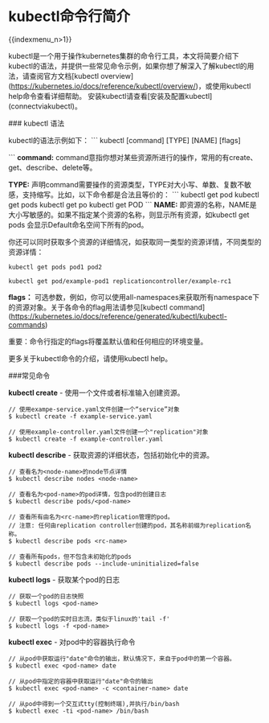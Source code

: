 # kubectl命令行简介

{{indexmenu_n>1}}

kubectl是一个用于操作kubernetes集群的命令行工具，本文将简要介绍下kubectl的语法，并提供一些常见命令示例，如果你想了解深入了解kubectl的用法，请查阅官方文档\[kubectl
overview\](<https://kubernetes.io/docs/reference/kubectl/overview/>)，或使用kubectl
help命令查看详细帮助。 安装kubectl请查看\[安装及配置kubectl\](connectviakubectl)。

\#\#\# kubectl 语法

kubectl的语法示例如下： \`\`\` kubectl \[command\] \[TYPE\] \[NAME\] \[flags\]

\`\`\` **command:**
command意指你想对某些资源所进行的操作，常用的有create、get、describe、delete等。

**TYPE:** 声明command需要操作的资源类型，TYPE对大小写、单数、复数不敏感，支持缩写。比如，以下命令都是合法且等价的：
\`\`\` kubectl get pod kubectl get pods kubectl get po kubectl get POD
\`\`\` **NAME:** 即资源的名称，NAME是大小写敏感的。如果不指定某个资源的名称，则显示所有资源，如kubectl get
pods 会显示Default命名空间下所有的pod。

你还可以同时获取多个资源的详细情况，如获取同一类型的资源详情，不同类型的资源详情：

    kubectl get pods pod1 pod2

    kubectl get pod/example-pod1 replicationcontroller/example-rc1

**flags：**
可选参数，例如，你可以使用all-namespaces来获取所有namespace下的资源对象。关于各命令的flag用法请参见\[kubectl
command\](<https://kubernetes.io/docs/reference/generated/kubectl/kubectl-commands>)

重要：命令行指定的flags将覆盖默认值和任何相应的环境变量。

更多关于kubectl命令的介绍，请使用kubectl help。

\#\#\#常见命令

**kubectl create** - 使用一个文件或者标准输入创建资源。

``` 
// 使用exampe-service.yaml文件创建一个“service”对象
$ kubectl create -f example-service.yaml

// 使用example-controller.yaml文件创建一个"replication"对象
$ kubectl create -f example-controller.yaml

```

**kubectl describe** - 获取资源的详细状态，包括初始化中的资源。

``` 
// 查看名为<node-name>的node节点详情
$ kubectl describe nodes <node-name>

// 查看名为<pod-name>的pod详情，包含pod的创建日志
$ kubectl describe pods/<pod-name>

// 查看所有由名为<rc-name>的replication管理的pod。
// 注意: 任何由replication controller创建的pod，其名称前缀为replication名称。
$ kubectl describe pods <rc-name>

// 查看所有pods，但不包含未初始化的pods
$ kubectl describe pods --include-uninitialized=false

```

**kubectl logs** - 获取某个pod的日志

    // 获取一个pod的日志快照
    $ kubectl logs <pod-name>
    
    // 获取一个pod的实时日志流，类似于linux的'tail -f'
    $ kubectl logs -f <pod-name>

**kubectl exec** - 对pod中的容器执行命令

    // 从pod中获取运行"date"命令的输出，默认情况下，来自于pod中的第一个容器。
    $ kubectl exec <pod-name> date
    
    // 从pod中指定的容器中获取运行"date"命令的输出
    $ kubectl exec <pod-name> -c <container-name> date
    
    // 从pod中得到一个交互式tty(控制终端),并执行/bin/bash
    $ kubectl exec -ti <pod-name> /bin/bash
